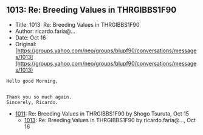 ## 1013: Re: Breeding Values in THRGIBBS1F90

- Title: 1013: Re: Breeding Values in THRGIBBS1F90
- Author: ricardo.faria@...
- Date: Oct 16
- Original: [https://groups.yahoo.com/neo/groups/blupf90/conversations/messages/1013](https://groups.yahoo.com/neo/groups/blupf90/conversations/messages/1013)

```
Hello good Morning,


Thank you so much again.
Sincerely, Ricardo.
```

- [1011](1011.md): Re: Breeding Values in THRGIBBS1F90 by Shogo Tsuruta, Oct 15
    - [1013](1013.md): Re: Breeding Values in THRGIBBS1F90 by ricardo.faria@..., Oct 16
